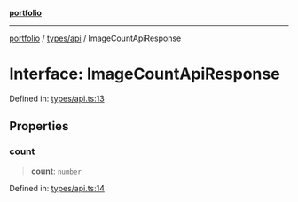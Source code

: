 [**portfolio**](../../../README.md)

***

[portfolio](../../../modules.md) / [types/api](../README.md) / ImageCountApiResponse

# Interface: ImageCountApiResponse

Defined in: [types/api.ts:13](https://github.com/tnorlund/Portfolio/blob/b430f030be6ae84d38e73a977c42e593fa3d7f2d/portfolio/types/api.ts#L13)

## Properties

### count

> **count**: `number`

Defined in: [types/api.ts:14](https://github.com/tnorlund/Portfolio/blob/b430f030be6ae84d38e73a977c42e593fa3d7f2d/portfolio/types/api.ts#L14)
